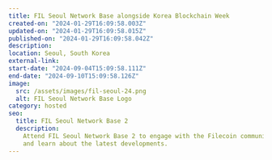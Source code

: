 ```yaml
---
title: FIL Seoul Network Base alongside Korea Blockchain Week
created-on: "2024-01-29T16:09:58.003Z"
updated-on: "2024-01-29T16:09:58.015Z"
published-on: "2024-01-29T16:09:58.042Z"
description:
location: Seoul, South Korea
external-link:
start-date: "2024-09-04T15:09:58.111Z"
end-date: "2024-09-10T15:09:58.126Z"
image:
  src: /assets/images/fil-seoul-24.png
  alt: FIL Seoul Network Base Logo
category: hosted
seo:
  title: FIL Seoul Network Base 2
  description:
    Attend FIL Seoul Network Base 2 to engage with the Filecoin community
    and learn about the latest developments.
---
```

